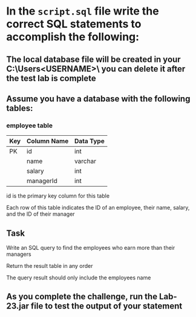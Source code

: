 # In the `script.sql` file write the correct SQL statements to accomplish the following:
## The local database file will be created in your C:\Users\<USERNAME>\ you can delete it after the test lab is complete

## Assume you have a database with the following tables:

### employee table

| Key | Column Name | Data Type |
|-----|-------------|-----------|
| PK  | id          | int       |
|     | name        | varchar   |
|     | salary      | int       |
|     | managerId   | int       |

id is the primary key column for this table

Each row of this table indicates the ID of an employee, their name, salary, and the ID of their manager

## Task

Write an SQL query to find the employees who earn more than their managers

Return the result table in any order

The query result should only include the employees name

## As you complete the challenge, run the Lab-23.jar file to test the output of your statement